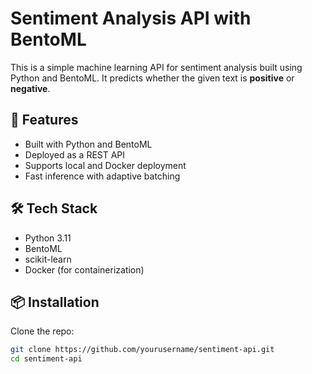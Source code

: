 # Sentiment Analysis API with BentoML

This is a simple machine learning API for sentiment analysis built using Python and BentoML. It predicts whether the given text is **positive** or **negative**.

## 🚀 Features

- Built with Python and BentoML
- Deployed as a REST API
- Supports local and Docker deployment
- Fast inference with adaptive batching

## 🛠️ Tech Stack

- Python 3.11
- BentoML
- scikit-learn
- Docker (for containerization)

## 📦 Installation

Clone the repo:

```bash
git clone https://github.com/yourusername/sentiment-api.git
cd sentiment-api
